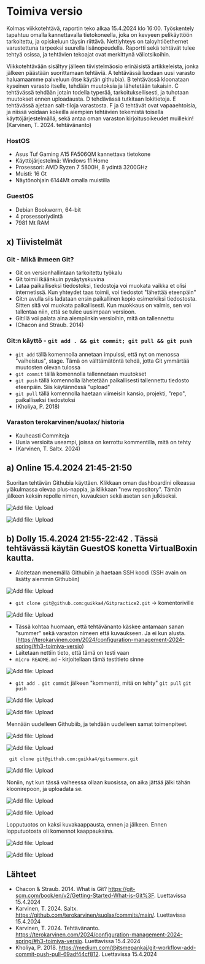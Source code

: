 # Toimiva versio
Kolmas viikkotehtävä, raportin teko alkaa 15.4.2024 klo 16:00. Työskentely tapahtuu omalla kannettavalla tietokoneella, joka on kevyeen pelikäyttöön tarkoitettu, ja opiskeluun täysin riittävä. Nettiyhteys on taloyhtiöethernet varustettuna tarpeeksi suurella lisänopeudella. Raportti sekä tehtävät tulee tehtyä osissa, ja tehtävien tekoajat ovat merkittynä väliotsikoihin.

Viikkotehtävään sisältyy jälleen tiivistelmäosio erinäisistä artikkeleista, jonka jälkeen päästään suorittamaan tehtäviä. A tehtävässä luodaan uusi varasto haluamaamme palveluun (itse käytän githubia). B tehtävässä kloonataan kyseinen varasto itselle, tehdään muutoksia ja lähetetään takaisin. C tehtävässä tehdään jotain todella typerää, tarkoituksellisesti, ja tuhotaan muutokset ennen uploadausta. D tehdävässä tutkitaan lokitietoja. E tehtävässä ajetaan salt-tiloja varastosta. F ja G tehtävät ovat vapaaehtoisia, ja niissä voidaan kokeilla aiempien tehtävien tekemistä toisella käyttöjärjestelmällä, sekä antaa oman varaston kirjoitusoikeudet muillekin! (Karvinen, T. 2024. tehtävänanto)

### HostOS
- Asus Tuf Gaming A15 FA506QM kannettava tietokone
- Käyttöjärjestelmä: Windows 11 Home
- Prosessori: AMD Ryzen 7 5800H, 8 ydintä 3200GHz
- Muisti: 16 Gt
- Näytönohjain 6144Mt omalla muistilla

### GuestOS
- Debian Bookworm, 64-bit
- 4 prosessoriydintä
- 7981 Mt RAM

## x) Tiivistelmät
### Git - Mikä ihmeen Git?
- Git on versionhallintaan tarkoitettu työkalu
- Git toimii ikäänkuin pysäytyskuvina
- Lataa paikalliseksi tiedostoksi, tiedostoja voi muokata vaikka et olisi internetissä. Kun yhteydet taas toimii, voi tiedostot "lähettää eteenpäin"
- Git:n avulla siis ladataan ensin paikallinen kopio esimerkiksi tiedostosta. Sitten sitä voi muokata paikallisesti. Kun muokkaus on valmis, sen voi tallentaa niin, että se tulee uusimpaan versioon.
- Git:llä voi palata aina aiempiinkin versioihin, mitä on tallennettu
- (Chacon and Straub. 2014)

### Git:n käyttö - `git add . && git commit; git pull && git push`
- `git add` tällä komennolla annetaan impulssi, että nyt on menossa "vaiheistus", stage. Tämä on välttämätöntä tehdä, jotta Git ymmärtää muutosten olevan tulossa
- `git commit` tällä komennolla tallennetaan muutokset
- `git push` tällä komennolla lähetetään paikallisesti tallennettu tiedosto eteenpäin. Siis käytännössä "upload"
- `git pull` tällä komennolla haetaan viimeisin kansio, projekti, "repo", paikalliseksi tiedostoksi
- (Kholiya, P. 2018)

### Varaston terokarvinen/suolax/ historia
- Kauheasti Commiteja
- Uusia versioita useampi, joissa on kerrottu kommentilla, mitä on tehty
- (Karvinen, T. Saltx. 2024)

## a) Online 15.4.2024 21:45-21:50
Suoritan tehtävän Githubia käyttäen. Klikkaan oman dashboardini oikeassa yläkulmassa olevaa plus-nappia, ja klikkaan "new repository". Tämän jälkeen keksin repolle nimen, kuvauksen sekä asetan sen julkiseksi.

![Add file: Upload](kuvat/newrepo.png)

![Add file: Upload](kuvat/repovalinnat.png)

## b) Dolly 15.4.2024 21:55-22:42 . Tässä tehtävässä käytän GuestOS konetta VirtualBoxin kautta.
- Aloitetaan menemällä Githubiin ja haetaan SSH koodi (SSH avain on lisätty aiemmin Githubiin)

![Add file: Upload](kuvat/sshcode.png)

- `git clone git@github.com:guikka4/Gitpractice2.git` -> komentoriville

![Add file: Upload](kuvat/clone.png)

- Tässä kohtaa huomaan, että tehtävänanto käskee antamaan sanan "summer" sekä varaston nimeen että kuvaukseen. Ja ei kun alusta. (https://terokarvinen.com/2024/configuration-management-2024-spring/#h3-toimiva-versio)
- Laitetaan nettiin tieto, että tämä on testi vaan
- `micro README.md` - kirjoitellaan tämä testitieto sinne

![Add file: Upload](kuvat/practice2.png)

- `git add .` `git commit` jälkeen "kommentti, mitä on tehty" `git pull` `git push`

![Add file: Upload](kuvat/1stpractice.png)

![Add file: Upload](kuvat/gitall1.png)

Mennään uudelleen Githubiib, ja tehdään uudelleen samat toimenpiteet.

![Add file: Upload](kuvat/repo2.png)

![Add file: Upload](kuvat/ss2code2.png)

     git clone git@github.com:guikka4/gitsummerx.git

![Add file: Upload](kuvat/clone2.png)

Noniin, nyt kun tässä vaiheessa ollaan kuosissa, on aika jättää jälki tähän kloonirepoon, ja uploadata se.

![Add file: Upload](kuvat/line3.png)

![Add file: Upload](kuvat/gitall2.png)

 Lopputuotos on kaksi kuvakaappausta, ennen ja jälkeen. Ennen lopputuotosta oli komennot kaappauksina.

![Add file: Upload](kuvat/before.png)

![Add file: Upload](kuvat/after.png)
















## Lähteet
- Chacon & Straub. 2014. What is Git? https://git-scm.com/book/en/v2/Getting-Started-What-is-Git%3F. Luettavissa 15.4.2024
- Karvinen, T. 2024. Saltx. https://github.com/terokarvinen/suolax/commits/main/. Luettavissa 15.4.2024
- Karvinen, T. 2024. Tehtävänanto. https://terokarvinen.com/2024/configuration-management-2024-spring/#h3-toimiva-versio. Luettavissa 15.4.2024
- Kholiya, P. 2018. https://medium.com/@itsmepankaj/git-workflow-add-commit-push-pull-69adf44cf812. Luettavissa 15.4.2024

